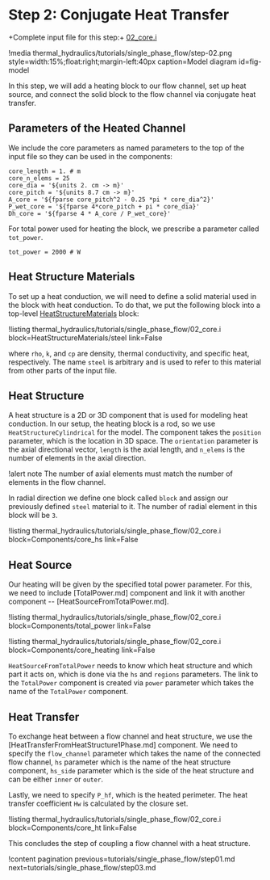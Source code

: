 # Step 2: Conjugate Heat Transfer

+Complete input file for this step:+ [02_core.i](thermal_hydraulics/tutorials/single_phase_flow/02_core.i)

!media thermal_hydraulics/tutorials/single_phase_flow/step-02.png
       style=width:15%;float:right;margin-left:40px
       caption=Model diagram
       id=fig-model

In this step, we will add a heating block to our flow channel, set up heat source, and connect the
solid block to the flow channel via conjugate heat transfer.


## Parameters of the Heated Channel

We include the core parameters as named parameters to the top of the input file so they can be used in the components:

```
core_length = 1. # m
core_n_elems = 25
core_dia = '${units 2. cm -> m}'
core_pitch = '${units 8.7 cm -> m}'
A_core = '${fparse core_pitch^2 - 0.25 *pi * core_dia^2}'
P_wet_core = '${fparse 4*core_pitch + pi * core_dia}'
Dh_core = '${fparse 4 * A_core / P_wet_core}'
```

For total power used for heating the block, we prescribe a parameter called `tot_power`.

```
tot_power = 2000 # W
```


## Heat Structure Materials

To set up a heat conduction, we will need to define a solid material used in the block with
heat conduction.
To do that, we put the following block into a top-level [HeatStructureMaterials](HeatStructureMaterials/index.md) block:

!listing thermal_hydraulics/tutorials/single_phase_flow/02_core.i
         block=HeatStructureMaterials/steel
         link=False

where `rho`, `k`, and `cp` are density, thermal conductivity, and specific heat, respectively.
The name `steel` is arbitrary and is used to refer to this material from other parts of the input file.

## Heat Structure

A heat structure is a 2D or 3D component that is used for modeling heat conduction.
In our setup, the heating block is a rod, so we use `HeatStructureCylindrical` for the model.
The component takes the `position` parameter, which is the location in 3D space.
The `orientation` parameter is the axial directional vector, `length` is the axial length, and
`n_elems` is the number of elements in the axial direction.

!alert note
The number of axial elements must match the number of elements in the flow channel.

In radial direction we define one block called `block` and assign our previously defined `steel`
material to it. The number of radial element in this block will be `3`.

!listing thermal_hydraulics/tutorials/single_phase_flow/02_core.i
         block=Components/core_hs
         link=False

## Heat Source

Our heating will be given by the specified total power parameter. For this, we need to include
[TotalPower.md] component and link it with another component -- [HeatSourceFromTotalPower.md].

!listing thermal_hydraulics/tutorials/single_phase_flow/02_core.i
         block=Components/total_power
         link=False

!listing thermal_hydraulics/tutorials/single_phase_flow/02_core.i
         block=Components/core_heating
         link=False

`HeatSourceFromTotalPower` needs to know which heat structure and which part it acts on, which is
done via the `hs` and `regions` parameters.  The link to the `TotalPower` component is created via
`power` parameter which takes the name of the `TotalPower` component.

## Heat Transfer

To exchange heat between a flow channel and heat structure, we use the [HeatTransferFromHeatStructure1Phase.md]
component.  We need to specify the `flow_channel` parameter which takes the name of the connected
flow channel, `hs` parameter which is the name of the heat structure component, `hs_side` parameter
which is the side of the heat structure and can be either `inner` or `outer`.

Lastly, we need to specify `P_hf`, which is the heated perimeter. The heat transfer coefficient `Hw` is calculated by the closure set.

!listing thermal_hydraulics/tutorials/single_phase_flow/02_core.i
         block=Components/core_ht
         link=False

This concludes the step of coupling a flow channel with a heat structure.

!content pagination previous=tutorials/single_phase_flow/step01.md
                    next=tutorials/single_phase_flow/step03.md
